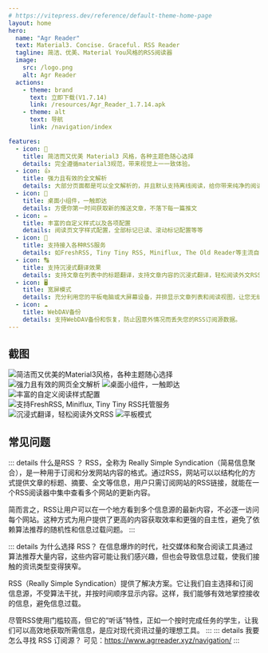 ```yaml
---
# https://vitepress.dev/reference/default-theme-home-page
layout: home
hero:
  name: "Agr Reader"
  text: Material3. Concise. Graceful. RSS Reader
  tagline: 简洁、优美、Material You风格的RSS阅读器
  image:
    src: /logo.png
    alt: Agr Reader
  actions:
    - theme: brand
      text: 立即下载(V1.7.14)
      link: /resources/Agr_Reader_1.7.14.apk
    - theme: alt
      text: 导航
      link: /navigation/index

features:
  - icon: 🎨
    title: 简洁而又优美 Material3 风格，各种主题色随心选择
    details: 完全遵循material3规范，带来视觉上一一致体验。
  - icon: 👍
    title: 强力且有效的全文解析
    details: 大部分页面都是可以全文解析的，并且默认支持离线阅读，给你带来纯净的阅读体验
  - icon: 📱
    title: 桌面小组件，一触即达
    details: 方便你第一时间获取新的推送文章，不落下每一篇推文
  - icon: ✏
    title: 丰富的自定义样式以及各项配置
    details: 阅读页文字样式配置，全部标记已读、滚动标记配置等等
  - icon: 👏
    title: 支持接入各种RSS服务
    details: 如FreshRSS, Tiny Tiny RSS, Miniflux, The Old Reader等主流自托管服务均可支持，包括以及Google Reader API和Fever API。inoreader、feedly正在逐步支持中...
  - icon: 🔠
    title: 支持沉浸式翻译效果
    details: 支持文章在列表中的标题翻译，支持文章内容的沉浸式翻译，轻松阅读外文RSS文章，不再有语言障碍
  - icon: 🖥️
    title: 宽屏模式
    details: 充分利用您的平板电脑或大屏幕设备，并排显示文章列表和阅读视图，让您无缝浏览。
  - icon: ☁️
    title: WebDAV备份
    details: 支持WebDAV备份和恢复，防止因意外情况而丢失您的RSS订阅源数据。
---
```


## 截图
<div class="horizontal-scroll">
  <img src="/screenshots/1.webp" alt="简洁而又优美的Material3风格，各种主题随心选择" data-zoomable class="image_screenshot medium-zoom-image">
  <img src="/screenshots/2.webp" alt="强力且有效的网页全文解析" data-zoomable class="image_screenshot medium-zoom-image">
  <img src="/screenshots/3.webp" alt="桌面小组件，一触即达" data-zoomable class="image_screenshot medium-zoom-image">
  <img src="/screenshots/4.webp" alt="丰富的自定义阅读样式配置" data-zoomable class="image_screenshot medium-zoom-image">
  <img src="/screenshots/5.webp" alt="支持FreshRSS, Miniflux, Tiny Tiny RSS托管服务" data-zoomable class="image_screenshot medium-zoom-image">
  <img src="/screenshots/6.webp" alt="沉浸式翻译，轻松阅读外文RSS" data-zoomable class="image_screenshot medium-zoom-image">
  <img src="/screenshots/7.webp" alt="平板模式" data-zoomable class="image_screenshot medium-zoom-image">
</div>

## 常见问题
::: details 什么是RSS ？
RSS，全称为 Really Simple Syndication（简易信息聚合），是一种用于订阅和分发网站内容的格式。通过RSS，网站可以以结构化的方式提供文章的标题、摘要、全文等信息，用户只需订阅网站的RSS链接，就能在一个RSS阅读器中集中查看多个网站的更新内容。

简而言之，RSS让用户可以在一个地方看到多个信息源的最新内容，不必逐一访问每个网站。这种方式为用户提供了更高的内容获取效率和更强的自主性，避免了依赖算法推荐的随机性和信息过载问题。
:::

::: details 为什么选择 RSS？
在信息爆炸的时代，社交媒体和聚合阅读工具通过算法推荐大量内容，这些内容可能让我们感兴趣，但也会导致信息过载，使我们接触的资讯类型变得狭窄。

RSS（Really Simple Syndication）提供了解决方案。它让我们自主选择和订阅信息源，不受算法干扰，并按时间顺序显示内容。这样，我们能够有效地掌控接收的信息，避免信息过载。

尽管RSS使用门槛较高，但它的“听话”特性，正如一个按时完成任务的学生，让我们可以高效地获取所需信息，是应对现代资讯过量的理想工具。
:::
::: details 我要怎么寻找 RSS 订阅源？
可见：https://www.agrreader.xyz/navigation/
:::